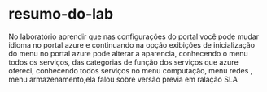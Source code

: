 # resumo-do-lab
No laboratório  aprendir que  nas configurações do portal você pode mudar idioma no portal azure e continuando na opção exibições de inicialização do menu no portal azure pode alterar a aparencia, conhecendo o menu todos os serviços, das categorias de função dos 
serviços que azure ofereci, conhecendo todos serviços no menu computação, menu redes , menu armazenamento,ela falou sobre  versão previa 
em ralação SLA

